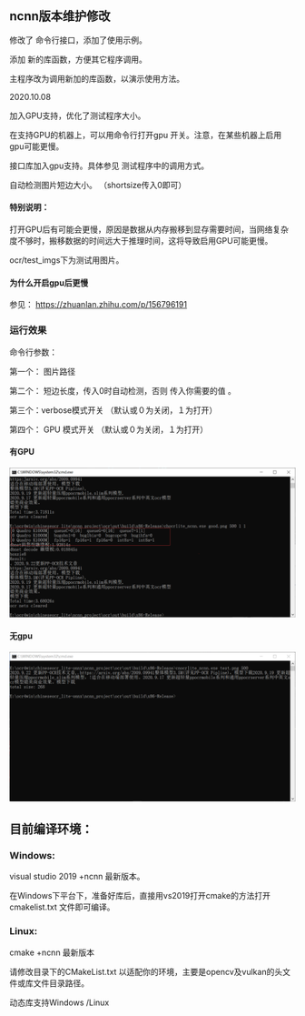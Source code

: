 ## ncnn版本维护修改

修改了 命令行接口，添加了使用示例。

添加 新的库函数，方便其它程序调用。

主程序改为调用新加的库函数，以演示使用方法。

2020.10.08  

加入GPU支持，优化了测试程序大小。

在支持GPU的机器上，可以用命令行打开gpu 开关。注意，在某些机器上启用gpu可能更慢。

接口库加入gpu支持。具体参见 测试程序中的调用方式。

自动检测图片短边大小。 （shortsize传入0即可）



#### 特别说明：



打开GPU后有可能会更慢，原因是数据从内存搬移到显存需要时间，当网络复杂度不够时，搬移数据的时间远大于推理时间，这将导致启用GPU可能更慢。



ocr/test_imgs下为测试用图片。



#### 为什么开启gpu后更慢

参见： https://zhuanlan.zhihu.com/p/156796191

### 运行效果

命令行参数：

第一个： 图片路径

第二个： 短边长度，传入0时自动检测，否则 传入你需要的值 。

第三个：verbose模式开关 （默认或０为关闭，１为打开）

第四个： GPU 模式开关 （默认或０为关闭，１为打开）

#### 有GPU

![gpudemo](gpudemo.png)

#### 无gpu

![](demo.png)


## 目前编译环境：

### Windows:

visual studio 2019 +ncnn 最新版本。







在Windows下平台下，准备好库后，直接用vs2019打开cmake的方法打开cmakelist.txt 文件即可编译。

### Linux:


cmake +ncnn 最新版本

请修改目录下的CMakeList.txt 以适配你的环境，主要是opencv及vulkan的头文件或库文件目录路径。



动态库支持Windows /Linux
